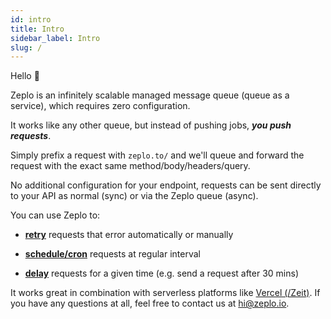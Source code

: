 ```yaml
---
id: intro
title: Intro
sidebar_label: Intro
slug: /
---
```


Hello 👋

Zeplo is an infinitely scalable managed message queue (queue as a service), which requires zero configuration. 

It works like any other queue, but instead of pushing jobs, ***you push requests***.

Simply prefix a request with `zeplo.to/` and we'll queue and forward the request with the exact same method/body/headers/query. 

No additional configuration for your endpoint, requests can be sent directly to your API as normal (sync) or via the Zeplo queue (async).


You can use Zeplo to:

 * [**retry**](/docs/retry) requests that error automatically or manually

 * [**schedule/cron**](/docs/schedule) requests at regular interval
 
 * [**delay**](/docs/delay) requests for a given time (e.g. send a request after 30 mins)

It works great in combination with serverless platforms like [Vercel (/Zeit)](https://vercel.com/). If you have any questions at all, feel free to contact us at [hi@zeplo.io](mailto:hi@zeplo.io).

